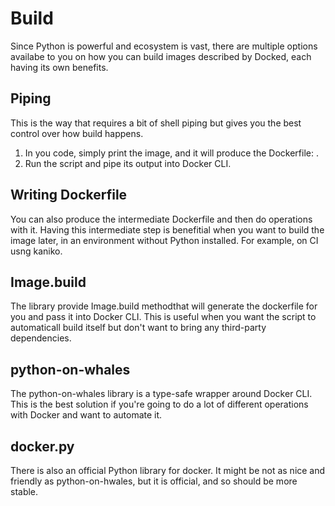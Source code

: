 # Build

Since Python is powerful and ecosystem is vast, there are multiple options availabe to you on how you can build images described by Docked, each having its own benefits.

## Piping

This is the way that requires a bit of shell piping but gives you the best control over how build happens.

1. In you code, simply print the image, and it will produce the Dockerfile: .
1. Run the script and pipe its output into Docker CLI.

## Writing Dockerfile

You can also produce the intermediate Dockerfile and then do operations with it. Having this intermediate step is benefitial when you want to build the image  later, in an environment without Python installed. For example, on CI usng kaniko.

## Image.build

The library provide Image.build methodthat will generate the dockerfile for you and pass it into Docker CLI. This is useful when you want the script to automaticall build itself but don't want to bring any third-party dependencies.

## python-on-whales

The python-on-whales library is a type-safe wrapper around Docker CLI. This is the best solution if you're going to do a lot of different operations with Docker and want to automate it.

## docker.py

There is also an official Python library for docker. It might be not as nice and friendly as python-on-hwales, but it is official, and so should be more stable.
